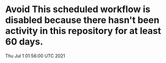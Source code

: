 # Avoid This scheduled workflow is disabled because there hasn't been activity in this repository for at least 60 days.
Thu Jul  1 01:56:00 UTC 2021
